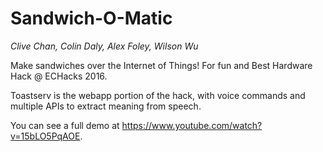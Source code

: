 # Sandwich-O-Matic
*Clive Chan, Colin Daly, Alex Foley, Wilson Wu*

Make sandwiches over the Internet of Things! For fun and Best Hardware Hack @ ECHacks 2016.

Toastserv is the webapp portion of the hack, with voice commands and multiple APIs to extract meaning from speech.

You can see a full demo at https://www.youtube.com/watch?v=15bLO5PqAOE.
